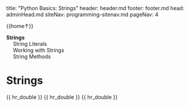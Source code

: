 <frontmatter>
title: "Python Basics: Strings"
header: header.md
footer: footer.md
head: adminHead.md
siteNav: programming-sitenav.md
pageNav: 4
</frontmatter>

<div class="website-content" id="main">
<div id="toc">

{{home↑}}
* [**Strings**](#lists)
  * [String Literals](#string-literals)
  * [Working with Strings](#working-with-strings)
  * [String Methods](#string-methods)
  
</div>
<div id="main">

# Strings

<include src="../strings-literals/text.md" />{{ hr_double }}
<include src="../strings-workingWith/text.md" />{{ hr_double }}
<include src="../strings-methods/text.md" />{{ hr_double }}

</div>
</div>